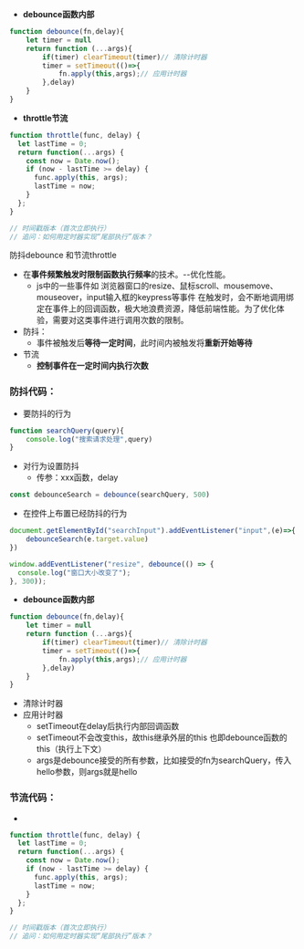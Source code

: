 - **debounce函数内部**
```js
function debounce(fn,delay){
	let timer = null
	return function (...args){
		if(timer) clearTimeout(timer)// 清除计时器
		timer = setTimeout(()=>{
			fn.apply(this,args);// 应用计时器
		},delay) 
	}
}
```

- **throttle节流**
```js
function throttle(func, delay) {
  let lastTime = 0;
  return function(...args) {
    const now = Date.now();
    if (now - lastTime >= delay) {
      func.apply(this, args);
      lastTime = now;
    }
  };
}

// 时间戳版本（首次立即执行）
// 追问：如何用定时器实现“尾部执行”版本？
```

防抖debounce 和节流throttle
- 在**事件频繁触发时限制函数执行频率**的技术。--优化性能。
	- js中的一些事件如 浏览器窗口的resize、鼠标scroll、mousemove、mouseover，input输入框的keypress等事件 在触发时，会不断地调用绑定在事件上的回调函数，极大地浪费资源，降低前端性能。为了优化体验，需要对这类事件进行调用次数的限制。
- 防抖：
	- 事件被触发后**等待一定时间**，此时间内被触发将**重新开始等待**
- 节流
	- **控制事件在一定时间内执行次数**

### 防抖代码：
- 要防抖的行为
```js
function searchQuery(query){
	console.log("搜索请求处理",query)
}
```
- 对行为设置防抖
	- 传参：xxx函数，delay
```js
const debounceSearch = debounce(searchQuery, 500)
```
- 在控件上布置已经防抖的行为
```js
document.getElementById("searchInput").addEventListener("input",(e)=>{
	debounceSearch(e.target.value)
})

window.addEventListener("resize", debounce(() => {
  console.log("窗口大小改变了");
}, 300));
```
- **debounce函数内部**
```js
function debounce(fn,delay){
	let timer = null
	return function (...args){
		if(timer) clearTimeout(timer)// 清除计时器
		timer = setTimeout(()=>{
			fn.apply(this,args);// 应用计时器
		},delay) 
	}
}
```
- 清除计时器
- 应用计时器
	- setTimeout在delay后执行内部回调函数
	- setTimeout不会改变this，故this继承外层的this 也即debounce函数的this（执行上下文）
	- args是debounce接受的所有参数，比如接受的fn为searchQuery，传入hello参数，则args就是hello

### 节流代码：
- 
```js
function throttle(func, delay) {
  let lastTime = 0;
  return function(...args) {
    const now = Date.now();
    if (now - lastTime >= delay) {
      func.apply(this, args);
      lastTime = now;
    }
  };
}

// 时间戳版本（首次立即执行）
// 追问：如何用定时器实现“尾部执行”版本？
```